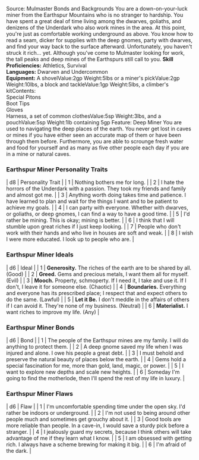 Source: Mulmaster Bonds and Backgrounds
You are a down-on-your-luck miner from the Earthspur Mountains who is no stranger to hardship. You have spent a great deal of time living among the dwarves, goliaths, and denizens of the Underdark who also work mines in the area. At this point, you're just as comfortable working underground as above. You know how to read a seam, dicker for supplies with the deep gnomes, party with dwarves, and find your way back to the surface afterward. Unfortunately, you haven't struck it rich… yet. Although you've come to Mulmaster looking for work, the tall peaks and deep mines of the Earthspurs still call to you.
**Skill Proficiencies:** Athletics, Survival  
**Languages:** Dwarven and Undercommon  
**Equipment:** A shovelValue:2gp Weight:5lbs or a miner's pickValue:2gp Weight:10lbs, a block and tackleValue:1gp Weight:5lbs, a climber's kitContents:  
Special Pitons  
Boot Tips  
Gloves  
Harness, a set of common clothesValue:5sp Weight:3lbs, and a pouchValue:5sp Weight:1lb containing 5gp
Feature: Deep Miner
You are used to navigating the deep places of the earth. You never get lost in caves or mines if you have either seen an accurate map of them or have been through them before. Furthermore, you are able to scrounge fresh water and food for yourself and as many as five other people each day if you are in a mine or natural caves.
### **Earthspur Miner Personality Traits**
| d8 | Personality Trait |
| 1 | Nothing bothers me for long. |
| 2 | I hate the horrors of the Underdark with a passion. They took my friends and family and almost got me. |
| 3 | Anything worth doing takes time and patience. I have learned to plan and wait for the things I want and to be patient to achieve my goals. |
| 4 | I can party with everyone. Whether with dwarves, or goliaths, or deep gnomes, I can find a way to have a good time. |
| 5 | I'd rather be mining. This is okay; mining is better. |
| 6 | I think that I will stumble upon great riches if I just keep looking. |
| 7 | People who don't work with their hands and who live in houses are soft and weak. |
| 8 | I wish I were more educated. I look up to people who are. |
### **Earthspur Miner Ideals**
| d6 | Ideal |
| 1 | **Generosity.** The riches of the earth are to be shared by all. (Good) |
| 2 | **Greed.** Gems and precious metals, I want them all for myself. (Evil) |
| 3 | **Mooch.** Property, schmoperty. If I need it, I take and use it. If I don't, I leave it for someone else. (Chaotic) |
| 4 | **Boundaries.** Everything and everyone has its prescribed place; I respect that and expect others to do the same. (Lawful) |
| 5 | **Let it Be.** I don't meddle in the affairs of others if I can avoid it. They're none of my business. (Neutral) |
| 6 | **Materialist.** I want riches to improve my life. (Any) |
### **Earthspur Miner Bonds**
| d6 | Bond |
| 1 | The people of the Earthspur mines are my family. I will do anything to protect them. |
| 2 | A deep gnome saved my life when I was injured and alone. I owe his people a great debt. |
| 3 | I must behold and preserve the natural beauty of places below the earth. |
| 4 | Gems hold a special fascination for me, more than gold, land, magic, or power. |
| 5 | I want to explore new depths and scale new heights. |
| 6 | Someday I'm going to find the motherlode, then I'll spend the rest of my life in luxury. |
### **Earthspur Miner Flaws**
| d6 | Flaw |
| 1 | I'm uncomfortable spending time under the open sky. I'd rather be indoors or underground. |
| 2 | I'm not used to being around other people much and sometimes get grouchy about it. |
| 3 | Good tools are more reliable than people. In a cave-in, I would save a sturdy pick before a stranger. |
| 4 | I jealously guard my secrets, because I think others will take advantage of me if they learn what I know. |
| 5 | I am obsessed with getting rich. I always have a scheme brewing for making it big. |
| 6 | I'm afraid of the dark. |